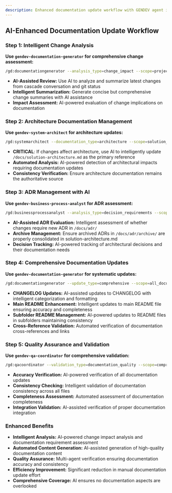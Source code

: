 ```yaml
---
description: Enhanced documentation update workflow with GENDEV agent integration for intelligent analysis, automated content generation, and comprehensive quality assurance.
---
```


## AI-Enhanced Documentation Update Workflow

### Step 1: Intelligent Change Analysis

**Use `gendev-documentation-generator` for comprehensive change assessment:**

```bash
/gd:documentationgenerator --analysis_type=change_impact --scope=project_wide --focus=documentation_requirements
```

- **AI-Assisted Review:** Use AI to analyze and summarize latest changes from cascade conversation and git status
- **Intelligent Summarization:** Generate concise but comprehensive change summaries with AI assistance
- **Impact Assessment:** AI-powered evaluation of change implications on documentation

### Step 2: Architecture Documentation Management

**Use `gendev-system-architect` for architecture updates:**

```bash
/gd:systemarchitect --documentation_type=architecture --scope=solution_design --focus=primary_reference
```

- **CRITICAL**: If changes affect architecture, use AI to intelligently update `/docs/solution-architecture.md` as the primary reference
- **Automated Analysis:** AI-powered detection of architectural impacts requiring documentation updates
- **Consistency Verification:** Ensure architecture documentation remains the authoritative source

### Step 3: ADR Management with AI

**Use `gendev-business-process-analyst` for ADR assessment:**

```bash
/gd:businessprocessanalyst --analysis_type=decision_requirements --scope=architectural_decisions --focus=adr_necessity
```

- **AI-Assisted ADR Evaluation:** Intelligent assessment of whether changes require new ADR in `/docs/adr/`
- **Archive Management:** Ensure archived ADRs in `/docs/adr/archive/` are properly consolidated in solution-architecture.md
- **Decision Tracking:** AI-powered tracking of architectural decisions and their documentation needs

### Step 4: Comprehensive Documentation Updates

**Use `gendev-documentation-generator` for systematic updates:**

```bash
/gd:documentationgenerator --update_type=comprehensive --scope=all_documentation --focus=consistency
```

- **CHANGELOG Updates:** AI-assisted updates to CHANGELOG with intelligent categorization and formatting
- **Main README Enhancement:** Intelligent updates to main README file ensuring accuracy and completeness
- **Subfolder README Management:** AI-powered updates to README files in subfolders maintaining consistency
- **Cross-Reference Validation:** Automated verification of documentation cross-references and links

### Step 5: Quality Assurance and Validation

**Use `gendev-qa-coordinator` for comprehensive validation:**

```bash
/gd:qacoordinator --validation_type=documentation_quality --scope=comprehensive --focus=accuracy_consistency
```

- **Accuracy Verification:** AI-powered verification of all documentation updates
- **Consistency Checking:** Intelligent validation of documentation consistency across all files
- **Completeness Assessment:** Automated assessment of documentation completeness
- **Integration Validation:** AI-assisted verification of proper documentation integration

### Enhanced Benefits

- **Intelligent Analysis:** AI-powered change impact analysis and documentation requirement assessment
- **Automated Content Generation:** AI-assisted generation of high-quality documentation content
- **Quality Assurance:** Multi-agent verification ensuring documentation accuracy and consistency
- **Efficiency Improvement:** Significant reduction in manual documentation update effort
- **Comprehensive Coverage:** AI ensures no documentation aspects are overlooked
